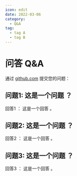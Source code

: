 ```yaml
---
icon: edit
date: 2022-03-06
category:
  - Q&A
tag:
  - tag A
  - tag B
---
```


# 问答 Q&A

通过 [github.com](https://github.com/syberink/SyberInkWeb/discussions/categories/q-a) 提交您的问题：

## 问题1: 这是一个问题 ？
回答1 ： 这是一个回答 。

## 问题2: 这是一个问题 ？
回答2 ： 这是一个回答 。

## 问题3: 这是一个问题 ？
回答3 ： 这是一个回答 。